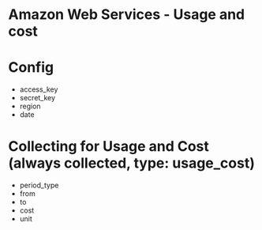 # Amazon Web Services - Usage and cost

# Config

* access_key
* secret_key
* region
* date

# Collecting for Usage and Cost (always collected, type: usage_cost)

* period_type
* from
* to
* cost
* unit